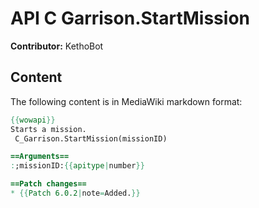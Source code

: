 # API C Garrison.StartMission

**Contributor:** KethoBot

## Content

The following content is in MediaWiki markdown format:

```mediawiki
{{wowapi}}
Starts a mission.
 C_Garrison.StartMission(missionID)

==Arguments==
:;missionID:{{apitype|number}}

==Patch changes==
* {{Patch 6.0.2|note=Added.}}
```